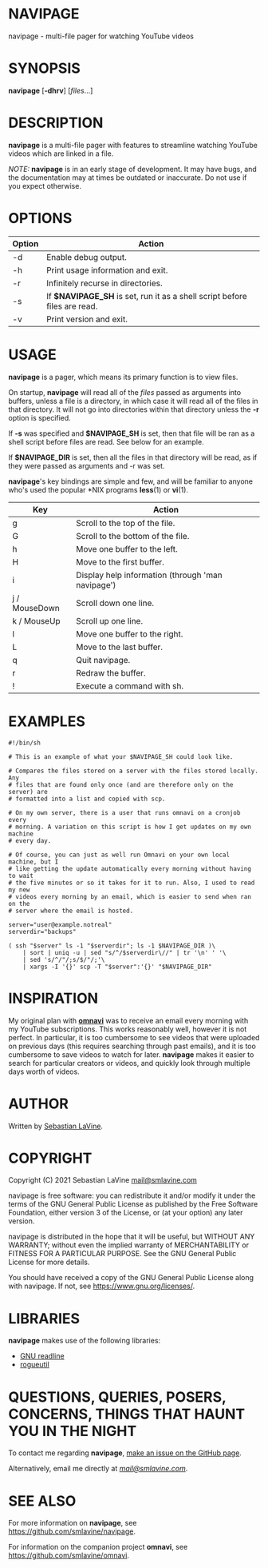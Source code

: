 # NAVIPAGE

navipage - multi-file pager for watching YouTube videos

# SYNOPSIS

**navipage** \[**-dhrv**\] \[_files_...\]

# DESCRIPTION

**navipage** is a multi-file pager with features to streamline watching YouTube videos which are linked in a file.

_NOTE:_ **navipage** is in an early stage of development. It may have bugs, and
the documentation may at times be outdated or inaccurate. Do not use if you
expect otherwise.

# OPTIONS

Option | Action
-------|-------
-d     | Enable debug output.
-h     | Print usage information and exit.
-r     | Infinitely recurse in directories.
-s     | If **$NAVIPAGE_SH** is set, run it as a shell script before files are read.
-v     | Print version and exit.

# USAGE

**navipage** is a pager, which means its primary function is to view files.

On startup, **navipage** will read all of the _files_ passed as arguments into
buffers, unless a file is a directory, in which case it will read all of the
files in that directory. It will not go into directories within that
directory unless the **-r** option is specified.

If **-s** was specified and **$NAVIPAGE_SH** is set, then that file will be ran
as a shell script before files are read. See below for an example.

If **$NAVIPAGE_DIR** is set, then all the files in that directory will be read, as if they were passed as arguments and -r was set.

**navipage**'s key bindings are simple and few, and will be familiar to
anyone who's used the popular \*NIX programs **less**(1) or **vi**(1).

Key           | Action
--------------|-------
g             | Scroll to the top of the file.
G             | Scroll to the bottom of the file.
h             | Move one buffer to the left.
H             | Move to the first buffer.
i             | Display help information (through 'man navipage')
j / MouseDown | Scroll down one line.
k / MouseUp   | Scroll up one line.
l             | Move one buffer to the right.
L             | Move to the last buffer.
q             | Quit navipage.
r             | Redraw the buffer.
!             | Execute a command with sh.

# EXAMPLES
```
#!/bin/sh

# This is an example of what your $NAVIPAGE_SH could look like.

# Compares the files stored on a server with the files stored locally. Any
# files that are found only once (and are therefore only on the server) are
# formatted into a list and copied with scp.

# On my own server, there is a user that runs omnavi on a cronjob every
# morning. A variation on this script is how I get updates on my own machine
# every day.

# Of course, you can just as well run Omnavi on your own local machine, but I
# like getting the update automatically every morning without having to wait
# the five minutes or so it takes for it to run. Also, I used to read my new
# videos every morning by an email, which is easier to send when ran on the
# server where the email is hosted.

server="user@example.notreal"
serverdir="backups"

( ssh "$server" ls -1 "$serverdir"; ls -1 $NAVIPAGE_DIR )\
	| sort | uniq -u | sed "s/^/$serverdir\//" | tr '\n' ' '\
	| sed 's/^/"/;s/$/"/;'\
	| xargs -I '{}' scp -T "$server":'{}' "$NAVIPAGE_DIR"
```
# INSPIRATION

My original plan with [**omnavi**](https://github.com/smlavine/omnavi) was to
receive an email every morning with my YouTube subscriptions. This works
reasonably well, however it is not perfect.  In particular, it is too
cumbersome to see videos that were uploaded on previous days (this requires
searching through past emails), and it is too cumbersome to save videos to
watch for later. **navipage** makes it easier to search for particular creators
or videos, and quickly look through multiple days worth of videos.

# AUTHOR

Written by [Sebastian LaVine](https://smlavine.com).

# COPYRIGHT

Copyright (C) 2021 Sebastian LaVine <mail@smlavine.com>

navipage is free software: you can redistribute it and/or modify
it under the terms of the GNU General Public License as published by
the Free Software Foundation, either version 3 of the License, or
(at your option) any later version.

navipage is distributed in the hope that it will be useful,
but WITHOUT ANY WARRANTY; without even the implied warranty of
MERCHANTABILITY or FITNESS FOR A PARTICULAR PURPOSE. See the
GNU General Public License for more details.

You should have received a copy of the GNU General Public License
along with navipage. If not, see <https://www.gnu.org/licenses/>.

# LIBRARIES

**navipage** makes use of the following libraries:
- [GNU readline](https://tiswww.case.edu/php/chet/readline/rltop.html)
- [rogueutil](https://github.com/sakhmatd/rogueutil)

# QUESTIONS, QUERIES, POSERS, CONCERNS, THINGS THAT HAUNT YOU IN THE NIGHT

To contact me regarding **navipage**, [make an issue on the GitHub page](https://github.com/smlavine/navipage/issues).

Alternatively, email me directly at *mail@smlavine.com*.

# SEE ALSO

For more information on **navipage**, see
<https://github.com/smlavine/navipage>.

For information on the companion project **omnavi**, see
<https://github.com/smlavine/omnavi>.
